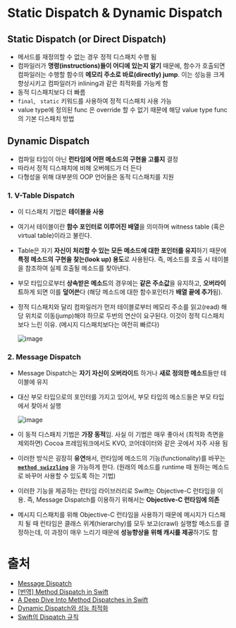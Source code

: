 # Static Dispatch & Dynamic Dispatch

## Static Dispatch (or Direct Dispatch)

- 메서드를 재정의할 수 없는 경우 정적 디스패치 수행 됨
- 컴파일러가 **명령(instructions)들이 어디에 있는지 알기** 때문에, 함수가 호출되면 컴파일러는 수행할 함수의 **메모리 주소로 바로(directly) jump**. 이는 성능을 크게 향상시키고 컴파일러가 inlining과 같은 최적화를 가능케 함
- 동적 디스패치보다 더 빠름
- `final`, ` static` 키워드를 사용하여 정적 디스패치 사용 가능
- value type에 정의된 func 은 override 할 수 없기 때문에 해당 value type func의 기본 디스패치 방법

## Dynamic Dispatch

- 컴파일 타임이 아닌 **런타임에 어떤 메소드의 구현을 고를지** 결정
- 따라서 정적 디스패치에 비해 오버헤드가 더 든다
- 다형성을 위해 대부분의 OOP 언어들은 동적 디스패치를 지원

### 1. V-Table Dispatch

- 이 디스패치 기법은 **테이블을 사용**
- 여기서 테이블이란 **함수 포인터로 이루어진 배열**을 의미하며 witness table (혹은 virtual table)이라고 불린다. 

- Table은 자기 **자신이 처리할 수 있는 모든 메소드에 대한 포인터를 유지**하기 때문에 **특정 메소드의 구현을 찾는(look up) 용도**로 사용된다. 즉, 메소드를 호출 시 테이블을 참조하여 실제 호출될 메소드를 찾아낸다.

- 부모 타입으로부터 **상속받은 메소드**의 경우에는 **같은 주소값**을 유지하고, **오버라이드**하게 되면 이를 **덮어쓴**다 (해당 메소드에 대한 함수포인터가 **배열 끝에 추가**됨). 

- 정적 디스패치와 달리 컴파일러가 먼저 테이블로부터 메모리 주소를 읽고(read) 해당 위치로 이동(jump)해야 하므로 두번의 연산이 요구된다. 이것이 정적 디스패치보다 느린 이유. (메시지 디스패치보다는 여전히 빠르다)

  ![image](https://user-images.githubusercontent.com/20410193/122256211-cd3e4e80-cf09-11eb-9ad0-9bcc7eebbd30.png)


### 2. Message Dispatch

- Message Dispatch는 **자기 자신이 오버라이드** 하거나 **새로 정의한 메소드**들만 테이블에 유지

- 대신 부모 타입으로의 포인터를 가지고 있어서, 부모 타입의 메소드들은 부모 타입에서 찾아서 실행

  ![image](https://user-images.githubusercontent.com/20410193/122256247-d4655c80-cf09-11eb-9d11-a4476885b47a.png)

- 이 동적 디스패치 기법은 **가장 동적**임. 사실 이 기법은 매우 좋아서 (최적화 측면을 제외하면) Cocoa 프레임워크에서도 KVO, 코어데이터와 같은 곳에서 자주 사용 됨

- 이러한 방식은 굉장히 **유연**해서, 런타임에 메소드의 기능(functionality)를 바꾸는 [**`method swizzling`**](https://github.com/sujinnaljin/TIL/blob/master/Swift/Method_Swizzling.md) 을 가능하게 한다. (원래의 메소드를 runtime 때 원하는 메소드로 바꾸어 사용할 수 있도록 하는 기법)

- 이러한 기능을 제공하는 런타임 라이브러리로 Swift는 Objective-C 런타임을 이용. 즉, Message Dispatch를 이용하기 위해서는 **Objective-C 런타임에 의존**

- 메시지 디스패치를 위해 Objective-C 런타임을 사용하기 때문에 메시지가 디스패치 될 때 런타임은 클래스 위계(hierarchy)를 모두 보고(crawl) 실행할 메소드를 결정하는데, 이 과정이 매우 느리기 때문에 **성능향상을 위해 캐시를 제공**하기도 함



# 출처

- [Message Dispatch](https://jcsoohwancho.github.io/2019-11-02-Message-Dispatch/)
- [[번역] Method Dispatch in Swift](https://sihyungyou.github.io/iOS-method-dispatch/)
- [A Deep Dive Into Method Dispatches in Swift](https://betterprogramming.pub/a-deep-dive-into-method-dispatches-in-swift-65a8e408a7d0)
- [Dynamic Dispatch와 성능 최적화](https://jcsoohwancho.github.io/2019-10-11-Dynamic-Dispatch%EC%99%80-%EC%84%B1%EB%8A%A5-%EC%B5%9C%EC%A0%81%ED%99%94/)
- [Swift의 Dispatch 규칙](https://jcsoohwancho.github.io/2019-11-01-Swift%EC%9D%98-Dispatch-%EA%B7%9C%EC%B9%99/)

